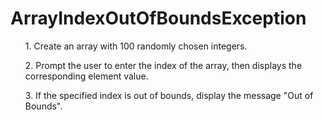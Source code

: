 # ArrayIndexOutOfBoundsException
<ul> 1. Create an array with 100 randomly chosen integers.</ul> 
<ul> 2. Prompt the user to enter the index of the array, then displays the corresponding element value.</ul>
<ul> 3. If the specified index is out of bounds, display the message "Out of Bounds". </ul>
